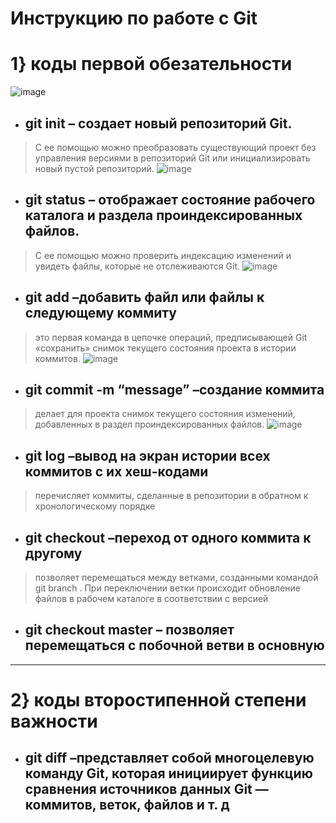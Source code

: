 # __Инструкцию по работе с Git__
# 1} коды первой обезательности
![image](1.jpg)
* ## __git init__ – создает новый репозиторий Git.
> С ее помощью можно преобразовать существующий проект без управления версиями в репозиторий Git или инициализировать новый пустой репозиторий.
![image](2.jpg)
* ## __git status__ – отображает состояние рабочего каталога и раздела проиндексированных файлов.
> С ее помощью можно проверить индексацию изменений и увидеть файлы, которые не отслеживаются Git.
![image](3.jpg)
* ## __git add__ –добавить файл или файлы к следующему коммиту
> это первая команда в цепочке операций, предписывающей Git «сохранить» снимок текущего состояния проекта в истории коммитов.
![image](4.jpg)
* ## __git commit__ -m “message” –создание коммита
> делает для проекта снимок текущего состояния изменений, добавленных в раздел проиндексированных файлов. 
![image](5.jpg)
* ## __git log__ –вывод на экран истории всех коммитов с их хеш-кодами
> перечисляет коммиты, сделанные в репозитории в обратном к хронологическому порядке 
* ## __git checkout__ –переход от одного коммита к другому
> позволяет перемещаться между ветками, созданными командой git branch . При переключении ветки происходит обновление файлов в рабочем каталоге в соответствии с версией
* ## __git checkout master__ – позволяет перемещаться с побочной ветви в основную
___
# 2} коды второстипенной степени важности
* ## __git diff__ –представляет собой многоцелевую команду Git, которая инициирует функцию сравнения источников данных Git — коммитов, веток, файлов и т. д